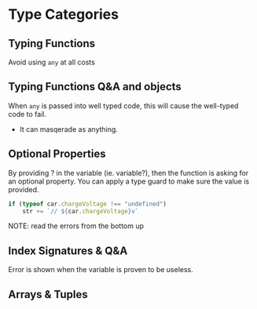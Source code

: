 # Type Categories

## Typing Functions

Avoid using `any` at all costs

## Typing Functions Q&A and objects

When `any` is passed into well typed code, this will cause the well-typed code to fail.

- It can masqerade as anything.

## Optional Properties

By providing ? in the variable (ie. variable?), then the function is asking for an optional property.
You can apply a type guard to make sure the value is provided.

```ts
if (typeof car.chargeVoltage !== "undefined")
    str += `// ${car.chargeVoltage}v`
```

NOTE: read the errors from the bottom up

## Index Signatures & Q&A

Error is shown when the variable is proven to be useless.

## Arrays & Tuples

